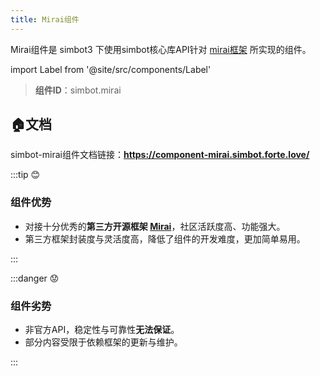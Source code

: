 ```yaml
---
title: Mirai组件
---
```


Mirai组件是 simbot3 下使用simbot核心库API针对 [mirai框架](https://github.com/mamoe/mirai) 所实现的组件。

import Label from '@site/src/components/Label'

> **组件ID**：<Label>simbot.mirai</Label>


## 🏠文档

simbot-mirai组件文档链接：**<https://component-mirai.simbot.forte.love/>**

:::tip 😊

### 组件优势

- 对接十分优秀的**第三方开源框架 [Mirai](https://github.com/mamoe/mirai)**，社区活跃度高、功能强大。
- 第三方框架封装度与灵活度高，降低了组件的开发难度，更加简单易用。

:::

:::danger 😟

### 组件劣势

- 非官方API，稳定性与可靠性**无法保证**。
- 部分内容受限于依赖框架的更新与维护。

:::
